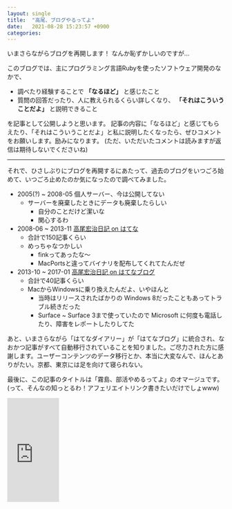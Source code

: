 ```yaml
---
layout: single
title:  "高尾、ブログやるってよ"
date:   2021-08-28 15:23:57 +0900
categories:
---
```


いまさらながらブログを再開します！
なんか恥ずかしいのですが...

このブログでは、主にプログラミング言語Rubyを使ったソフトウェア開発のなかで、

- 調べたり経験することで **「なるほど」** と感じたこと
- 質問の回答だったり、人に教えられるくらい詳しくなり、 **「それはこういうことだよ」** と説明できること

を記事として公開しようと思います。
記事の内容に「なるほど」と感じてもらえたり、「それはこういうことだよ」と私に説明したくなったら、ぜひコメントをお願いします。励みになります。
(ただ、いただいたコメントは読みますが返信は期待しないでくださいね)

- - -

それで、ひさしぶりにブログを再開するにあたって、過去のブログをいつごろ始めて、いつごろ止めたのか気になったので調べてみました。

- 2005(?) ~ 2008-05 個人サーバー、今は公開してない
  - サーバーを廃棄したときにデータも廃棄したらしい
    - 自分のことだけど潔いな
    - 関心するわ
- 2008-06 ~ 2013-11 [高尾宏治日記 on はてな](https://kouji0625.hatenadiary.org/)
  - 合計で150記事くらい
  - めっちゃなつかしい
    - finkってあったな〜
    - MacPortsと違ってバイナリを配布してくれてたんだぜ
- 2013-10 ~ 2017-01 [高尾宏治日記 on はてなブログ](https://takaokouji.hatenablog.com/)
  - 合計で40記事くらい
  - MacからWindowsに乗り換えたんだよ、いやほんと
    - 当時はリリースされたばかりの Windows 8だったこともあってトラブル続きだった
    - Surface ~ Surface 3まで使っていたので Microsoft に何度も電話したり、障害をレポートしたりしてた

あと、いまさらながら「はてなダイアリー」が「はてなブログ」に統合され、なおかつ記事がすべて自動移行されていることを知りました。ご尽力された方に感謝します。ユーザーコンテンツのデータ移行とか、本当に大変なんで、ほんとありがたい。京都、東京には足を向けて寝られない。

最後に、この記事のタイトルは「霧島、部活やめるってよ」のオマージュです。(って、そんなの知っとるわ！アフェリエイトリンク書きたいだけでしょwww)

<iframe style="width:120px;height:240px;" marginwidth="0" marginheight="0" scrolling="no" frameborder="0" src="https://rcm-fe.amazon-adsystem.com/e/cm?ref=qf_sp_asin_til&t=takaokouji-22&m=amazon&o=9&p=8&l=as1&IS2=1&detail=1&asins=B00FIWT45W&linkId=a2e70aa50bfaa81f3b880ac0fc2ccb6a&bc1=000000&amp;lt1=_blank&fc1=333333&lc1=0066c0&bg1=ffffff&f=ifr">
    </iframe>
